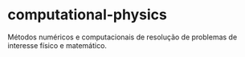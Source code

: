 # computational-physics

Métodos numéricos e computacionais de resolução de problemas de interesse físico e matemático.
